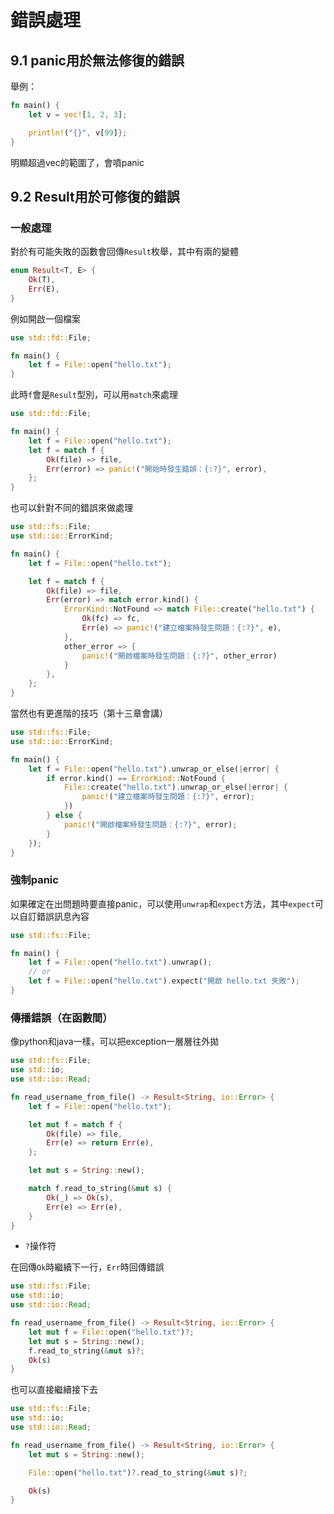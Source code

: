 # 錯誤處理

## 9.1 panic用於無法修復的錯誤

舉例：

```rust
fn main() {
    let v = vec![1, 2, 3];

    println!("{}", v[99]};
}
```

明顯超過vec的範圍了，會噴panic

## 9.2 Result用於可修復的錯誤

### 一般處理

對於有可能失敗的函數會回傳`Result`枚舉，其中有兩的變體

```rust
enum Result<T, E> {
    Ok(T),
    Err(E),
}
```

例如開啟一個檔案

```rust
use std::fd::File;

fn main() {
    let f = File::open("hello.txt");
}
```

此時`f`會是`Result`型別，可以用`match`來處理

```rust
use std::fd::File;

fn main() {
    let f = File::open("hello.txt");
    let f = match f {
        Ok(file) => file,
        Err(error) => panic!("開始時發生錯誤：{:?}", error),
    };
}
```

也可以針對不同的錯誤來做處理

```rust
use std::fs::File;
use std::io::ErrorKind;

fn main() {
    let f = File::open("hello.txt");

    let f = match f {
        Ok(file) => file,
        Err(error) => match error.kind() {
            ErrorKind::NotFound => match File::create("hello.txt") {
                Ok(fc) => fc,
                Err(e) => panic!("建立檔案時發生問題：{:?}", e),
            },
            other_error => {
                panic!("開啟檔案時發生問題：{:?}", other_error)
            }
        },
    };
}
```

當然也有更進階的技巧（第十三章會講）

```rust
use std::fs::File;
use std::io::ErrorKind;

fn main() {
    let f = File::open("hello.txt").unwrap_or_else(|error| {
        if error.kind() == ErrorKind::NotFound {
            File::create("hello.txt").unwrap_or_else(|error| {
                panic!("建立檔案時發生問題：{:?}", error);
            })
        } else {
            panic!("開啟檔案時發生問題：{:?}", error);
        }
    });
}
```

### 強制panic

如果確定在出問題時要直接panic，可以使用`unwrap`和`expect`方法，其中`expect`可以自訂錯誤訊息內容

```rust
use std::fs::File;

fn main() {
    let f = File::open("hello.txt").unwrap();
    // or
    let f = File::open("hello.txt").expect("開啟 hello.txt 失敗");
}
```

### 傳播錯誤（在函數間）

像python和java一樣，可以把exception一層層往外拋

```rust
use std::fs::File;
use std::io;
use std::io::Read;

fn read_username_from_file() -> Result<String, io::Error> {
    let f = File::open("hello.txt");

    let mut f = match f {
        Ok(file) => file,
        Err(e) => return Err(e),
    };

    let mut s = String::new();

    match f.read_to_string(&mut s) {
        Ok(_) => Ok(s),
        Err(e) => Err(e),
    }
}
```

* `?`操作符

在回傳`Ok`時繼續下一行，`Err`時回傳錯誤

```rust
use std::fs::File;
use std::io;
use std::io::Read;

fn read_username_from_file() -> Result<String, io::Error> {
    let mut f = File::open("hello.txt")?;
    let mut s = String::new();
    f.read_to_string(&mut s)?;
    Ok(s)
}
```

也可以直接繼續接下去

```rust
use std::fs::File;
use std::io;
use std::io::Read;

fn read_username_from_file() -> Result<String, io::Error> {
    let mut s = String::new();

    File::open("hello.txt")?.read_to_string(&mut s)?;

    Ok(s)
}
```